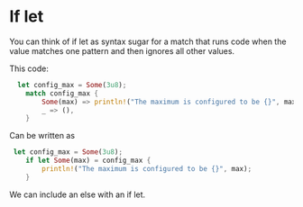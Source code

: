 # If let
You can think of if let as syntax sugar for a match that runs code when the value matches one pattern and then ignores all other values.

This code:
```rust
  let config_max = Some(3u8);
    match config_max {
        Some(max) => println!("The maximum is configured to be {}", max),
        _ => (),
    }
```
Can be written as 
```rust
 let config_max = Some(3u8);
    if let Some(max) = config_max {
        println!("The maximum is configured to be {}", max);
    }
```    

We can include an else with an if let.


